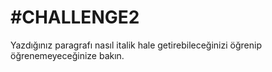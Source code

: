 # #CHALLENGE2
Yazdığınız paragrafı nasıl italik hale getirebileceğinizi öğrenip öğrenemeyeceğinize bakın.
